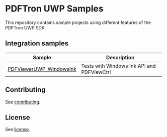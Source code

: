 # PDFTron UWP Samples

This repository contains sample projects using different features of the PDFTron UWP SDK.

## Integration samples

| Sample | Description |
|--|--|
|[PDFViewerUWP_WindowsInk](./PDFViewerUWP_WindowsInk)| Tests with Windows Ink API and PDFViewCtrl


## Contributing

See [contributing](./CONTRIBUTING.md).

## License

See [license](./LICENSE).